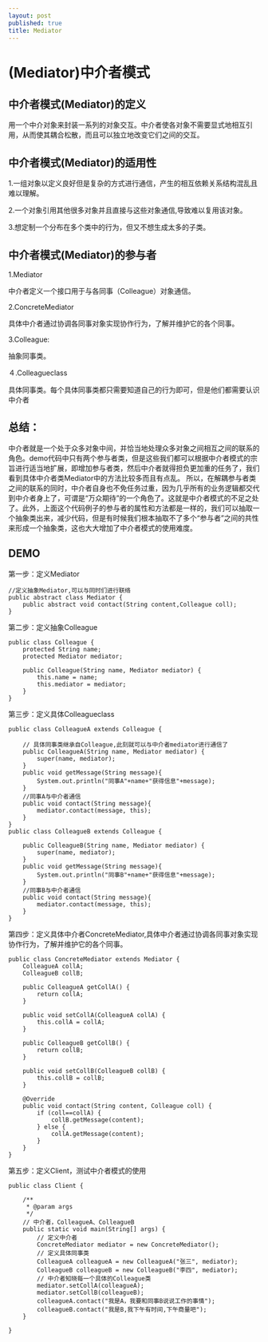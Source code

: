 ```yaml
---
layout: post
published: true
title: Mediator
---
```

# (Mediator)中介者模式

## 中介者模式(Mediator)的定义

用一个中介对象来封装一系列的对象交互。中介者使各对象不需要显式地相互引用，从而使其耦合松散，而且可以独立地改变它们之间的交互。

## 中介者模式(Mediator)的适用性

1.一组对象以定义良好但是复杂的方式进行通信，产生的相互依赖关系结构混乱且难以理解。

2.一个对象引用其他很多对象并且直接与这些对象通信,导致难以复用该对象。

3.想定制一个分布在多个类中的行为，但又不想生成太多的子类。

## 中介者模式(Mediator)的参与者

1.Mediator

中介者定义一个接口用于与各同事（Colleague）对象通信。

2.ConcreteMediator

具体中介者通过协调各同事对象实现协作行为，了解并维护它的各个同事。

3.Colleague:

抽象同事类。

４.Colleagueclass

具体同事类。每个具体同事类都只需要知道自己的行为即可，但是他们都需要认识中介者

## 总结：

中介者就是一个处于众多对象中间，并恰当地处理众多对象之间相互之间的联系的角色。demo代码中只有两个参与者类，但是这些我们都可以根据中介者模式的宗旨进行适当地扩展，即增加参与者类，然后中介者就得担负更加重的任务了，我们看到具体中介者类Mediator中的方法比较多而且有点乱。 所以，在解耦参与者类之间的联系的同时，中介者自身也不免任务过重，因为几乎所有的业务逻辑都交代到中介者身上了，可谓是“万众期待”的一个角色了。这就是中介者模式的不足之处了。此外，上面这个代码例子的参与者的属性和方法都是一样的，我们可以抽取一个抽象类出来，减少代码，但是有时候我们根本抽取不了多个“参与者”之间的共性来形成一个抽象类，这也大大增加了中介者模式的使用难度。 

## DEMO

第一步：定义Mediator

	//定义抽象Mediator,可以与同时们进行联络
 	public abstract class Mediator {
   		public abstract void contact(String content,Colleague coll);
 	}
    
第二步：定义抽象Colleague

    public class Colleague {
        protected String name;
        protected Mediator mediator;

        public Colleague(String name, Mediator mediator) {
            this.name = name;
            this.mediator = mediator;
        }
    }
    
第三步：定义具体Colleagueclass

    public class ColleagueA extends Colleague {

        // 具体同事类继承自Colleague,此刻就可以与中介者mediator进行通信了
        public ColleagueA(String name, Mediator mediator) {
            super(name, mediator);
        }
        public void getMessage(String message){
            System.out.println("同事A"+name+"获得信息"+message);
        }
        //同事A与中介者通信
        public void contact(String message){
            mediator.contact(message, this);
        }
    }
    public class ColleagueB extends Colleague {

        public ColleagueB(String name, Mediator mediator) {
            super(name, mediator);
        }
        public void getMessage(String message){
            System.out.println("同事B"+name+"获得信息"+message);
        }
        //同事B与中介者通信
        public void contact(String message){
            mediator.contact(message, this);
        }
    }
    
第四步：定义具体中介者ConcreteMediator,具体中介者通过协调各同事对象实现协作行为，了解并维护它的各个同事。

    public class ConcreteMediator extends Mediator {
        ColleagueA collA;
        ColleagueB collB;

        public ColleagueA getCollA() {
            return collA;
        }

        public void setCollA(ColleagueA collA) {
            this.collA = collA;
        }

        public ColleagueB getCollB() {
            return collB;
        }

        public void setCollB(ColleagueB collB) {
            this.collB = collB;
        }

        @Override
        public void contact(String content, Colleague coll) {
            if (coll==collA) {
                collB.getMessage(content);
            } else {
                collA.getMessage(content);
            }
        }
    }
    
第五步：定义Client，测试中介者模式的使用

    public class Client {

        /**
         * @param args
         */
        // 中介者，ColleagueA、ColleagueB
        public static void main(String[] args) {
            // 定义中介者
            ConcreteMediator mediator = new ConcreteMediator();
            // 定义具体同事类
            ColleagueA colleagueA = new ColleagueA("张三", mediator);
            ColleagueB colleagueB = new ColleagueB("李四", mediator);
            // 中介者知晓每一个具体的Colleague类
            mediator.setCollA(colleagueA);
            mediator.setCollB(colleagueB);
            colleagueA.contact("我是A，我要和同事B说说工作的事情");
            colleagueB.contact("我是B,我下午有时间,下午商量吧");
        }

    }